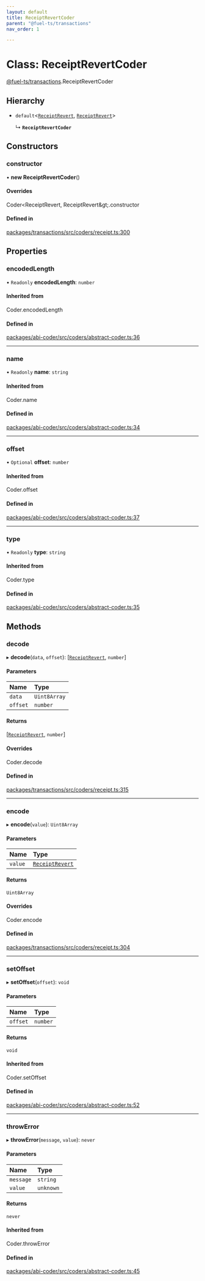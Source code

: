 ```yaml
---
layout: default
title: ReceiptRevertCoder
parent: "@fuel-ts/transactions"
nav_order: 1

---
```


# Class: ReceiptRevertCoder

[@fuel-ts/transactions](../index.md).ReceiptRevertCoder

## Hierarchy

- `default`<[`ReceiptRevert`](../index.md#receiptrevert), [`ReceiptRevert`](../index.md#receiptrevert)\>

  ↳ **`ReceiptRevertCoder`**

## Constructors

### constructor

• **new ReceiptRevertCoder**()

#### Overrides

Coder&lt;ReceiptRevert, ReceiptRevert\&gt;.constructor

#### Defined in

[packages/transactions/src/coders/receipt.ts:300](https://github.com/FuelLabs/fuels-ts/blob/master/packages/transactions/src/coders/receipt.ts#L300)

## Properties

### encodedLength

• `Readonly` **encodedLength**: `number`

#### Inherited from

Coder.encodedLength

#### Defined in

[packages/abi-coder/src/coders/abstract-coder.ts:36](https://github.com/FuelLabs/fuels-ts/blob/master/packages/abi-coder/src/coders/abstract-coder.ts#L36)

___

### name

• `Readonly` **name**: `string`

#### Inherited from

Coder.name

#### Defined in

[packages/abi-coder/src/coders/abstract-coder.ts:34](https://github.com/FuelLabs/fuels-ts/blob/master/packages/abi-coder/src/coders/abstract-coder.ts#L34)

___

### offset

• `Optional` **offset**: `number`

#### Inherited from

Coder.offset

#### Defined in

[packages/abi-coder/src/coders/abstract-coder.ts:37](https://github.com/FuelLabs/fuels-ts/blob/master/packages/abi-coder/src/coders/abstract-coder.ts#L37)

___

### type

• `Readonly` **type**: `string`

#### Inherited from

Coder.type

#### Defined in

[packages/abi-coder/src/coders/abstract-coder.ts:35](https://github.com/FuelLabs/fuels-ts/blob/master/packages/abi-coder/src/coders/abstract-coder.ts#L35)

## Methods

### decode

▸ **decode**(`data`, `offset`): [[`ReceiptRevert`](../index.md#receiptrevert), `number`]

#### Parameters

| Name | Type |
| :------ | :------ |
| `data` | `Uint8Array` |
| `offset` | `number` |

#### Returns

[[`ReceiptRevert`](../index.md#receiptrevert), `number`]

#### Overrides

Coder.decode

#### Defined in

[packages/transactions/src/coders/receipt.ts:315](https://github.com/FuelLabs/fuels-ts/blob/master/packages/transactions/src/coders/receipt.ts#L315)

___

### encode

▸ **encode**(`value`): `Uint8Array`

#### Parameters

| Name | Type |
| :------ | :------ |
| `value` | [`ReceiptRevert`](../index.md#receiptrevert) |

#### Returns

`Uint8Array`

#### Overrides

Coder.encode

#### Defined in

[packages/transactions/src/coders/receipt.ts:304](https://github.com/FuelLabs/fuels-ts/blob/master/packages/transactions/src/coders/receipt.ts#L304)

___

### setOffset

▸ **setOffset**(`offset`): `void`

#### Parameters

| Name | Type |
| :------ | :------ |
| `offset` | `number` |

#### Returns

`void`

#### Inherited from

Coder.setOffset

#### Defined in

[packages/abi-coder/src/coders/abstract-coder.ts:52](https://github.com/FuelLabs/fuels-ts/blob/master/packages/abi-coder/src/coders/abstract-coder.ts#L52)

___

### throwError

▸ **throwError**(`message`, `value`): `never`

#### Parameters

| Name | Type |
| :------ | :------ |
| `message` | `string` |
| `value` | `unknown` |

#### Returns

`never`

#### Inherited from

Coder.throwError

#### Defined in

[packages/abi-coder/src/coders/abstract-coder.ts:45](https://github.com/FuelLabs/fuels-ts/blob/master/packages/abi-coder/src/coders/abstract-coder.ts#L45)
